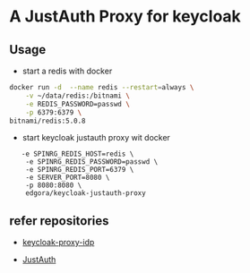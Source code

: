 # A JustAuth Proxy for keycloak

## Usage

* start a redis with docker

```bash
docker run -d  --name redis --restart=always \
    -v ~/data/redis:/bitnami \
    -e REDIS_PASSWORD=passwd \
    -p 6379:6379 \
bitnami/redis:5.0.8
```

* start keycloak justauth proxy wit docker

```docker run -d  --name justauth-proxy --restart=always \
   -e SPINRG_REDIS_HOST=redis \
    -e SPINRG_REDIS_PASSWORD=passwd \
    -e SPINRG_REDIS_PORT=6379 \
    -e SERVER_PORT=8080 \
    -p 8080:8080 \
    edgora/keycloak-justauth-proxy
```

## refer repositories

* [keycloak-proxy-idp](https://github.com/EdgoraCN/keycloak-proxy-idp)

* [JustAuth](https://gitee.com/yadong.zhang/JustAuth)
